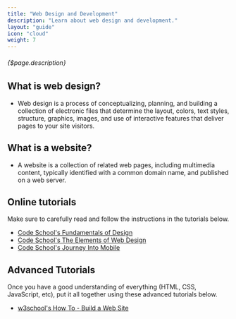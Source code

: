 ```yaml
---
title: "Web Design and Development"
description: "Learn about web design and development."
layout: "guide"
icon: "cloud"
weight: 7
---
```


###### {$page.description}

<article id="1">

## What is web design?

* Web design is a process of conceptualizing, planning, and building a collection of electronic files that determine the layout, colors, text styles, structure, graphics, images, and use of interactive features that deliver pages to your site visitors.

## What is a website?

* A website is a collection of related web pages, including multimedia content, typically identified with a common domain name, and published on a web server.

</article>

<article id="2">

## Online tutorials

Make sure to carefully read and follow the instructions in the tutorials below.

* [Code School's Fundamentals of Design](https://www.codeschool.com/courses/fundamentals-of-design)
* [Code School's The Elements of Web Design](https://www.codeschool.com/courses/the-elements-of-web-design)
* [Code School's Journey Into Mobile](https://www.codeschool.com/courses/journey-into-mobile)

</article>

<article id="3">

## Advanced Tutorials

Once you have a good understanding of everything (HTML, CSS, JavaScript, etc), put it all together using these advanced tutorials below.

* [w3school's How To - Build a Web Site](https://www.w3schools.com/howto/howto_website.asp)

</article>
